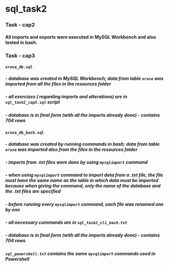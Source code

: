 # sql_task2

### Task - cap2
#### All imports and exports were executed in MySQL Workbench and also tested in bash.

### Task - cap3
#### `orase_db.sql` 
##### - database was created in MySQL Workbench; data from table `orase` was imported from all the files in the resources folder
##### - all exercises ( regarding imports and alterations) are in `sql_task2_cap3.sql` script
##### - database is in final form (with all the imports already done) - contains 704 rows

#### `orase_db_bash.sql` 
##### - database was created by running commands in bash; data from table `orase` was imported also from the files in the resources folder
##### - imports from .txt files were done by using `mysqlimport` command
##### - when using `mysqlimport` command to import data from a .txt file, the file must have the same name as the table in which data must be imported because when giving the command, only the name of the database and the .txt files are specified
##### - before running every `mysqlimport` command, each file was renamed one by one 
##### - all necessary commands are in `sql_task2_cli_bash.txt`
##### - database is in final form (with all the imports already done) - contains 704 rows

##### `sql_powershell.txt` contains the same `mysqlimport` commands used in Powershell
